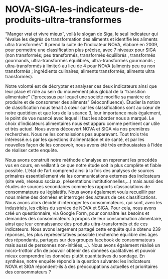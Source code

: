 # NOVA-SIGA-les-indicateurs-de-produits-ultra-transformes
“Manger vrai et vivre mieux”, voilà le slogan de Siga, le seul indicateur qui “évalue les degrés de transformation des aliments et identifie les aliments ultra transformés”. Il prend la suite de l’indicateur NOVA, élaboré en 2009, pour permettre une classification plus précise, avec 7 niveaux pour SIGA (non transformés; peu transformés, transformés équilibrés ,  transformés gourmands, ultra-transformés équilibrés, ultra-transformés gourmands ; ultra-transformés à limiter) au lieu de 4 pour NOVA (aliments peu ou non transformés ; ingrédients culinaires; aliments transformés; aliments ultra transformés). 

Notre volonté est de décrypter et analyser ces deux indicateurs ainsi que leur place et rôle au sein du mouvement plus global de la “transition alimentaire” (“processus par lequel une société modifie sa manière de produire et de consommer des aliments” Géoconfluence). Étudier la notion de classification nous tenait à cœur car les classifications sont au cœur de notre quotidien et que lors de la séance 3, leur importance mais également, le point de vue nuancé avec lequel il faut les aborder nous a marqué. Le choix d’indicateurs alimentaires nous est apparu comme pertinent car utile et très actuel. Nous avons découvert NOVA et SIGA via nos premières recherches. Nous ne les connaissions pas auparavant. Tout trois très intéressé.e.s par les questions d’alimentation et de santé, et par les nouvelles façon de les concevoir, nous avons été très enthousiastes à l’idée de réaliser cette enquête. 

Nous avons construit notre méthode d’analyse en reprenant les procédés vus en cours, en veillant à ce que notre étude soit la plus complète et fiable possible. L’état de l’art comprend ainsi à la fois des analyses de sources primaires essentiellement  via les communications externes des indicateurs (site web, réseaux sociaux, présentations institutionnelles,...) mais aussi des études de sources secondaires comme les rapports d’associations de consommateurs ou législatifs. Nous avons également voulu recueillir par nous même des données et interroger des acteurs de ces classifications. Nous avons alors décidé d’interroger les consommateurs, qui sont, avec les industriels, les cibles du service de NOVA et SIGA. Pour cela, nous avons créé un questionnaire, via Google Form, pour connaître les besoins et demandes des consommateurs à propos de leur consommation alimentaire, ainsi que leur connaissance des produits ultra-transformés et de ces indicateurs. Nous avons largement partagé cette enquête qui a obtenu 239 réponses, les plus représentatives possible (recherche équilibre des âges des répondants, partages sur des groupes facebook de consommateurs mais aussi de personnes non-initiées,...). Nous avons également réalisé un micro-trottoir afin de pouvoir obtenir des données qualitatives et pouvoir mieux comprendre les données plutôt quantitatives du sondage. 
En synthèse, notre enquête répond à la question suivante: les indicateurs NOVA et SIGA répondent-ils à des préoccupations actuelles et prioritaires des consommateurs ? 
